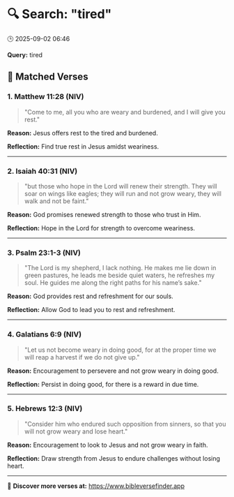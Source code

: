 # 🔍 Search: "tired"
🕒 2025-09-02 06:46

**Query:** tired

## 📖 Matched Verses

### 1. Matthew 11:28 (NIV)
> "Come to me, all you who are weary and burdened, and I will give you rest."

**Reason:** Jesus offers rest to the tired and burdened.

**Reflection:** Find true rest in Jesus amidst weariness.

---

### 2. Isaiah 40:31 (NIV)
> "but those who hope in the Lord will renew their strength. They will soar on wings like eagles; they will run and not grow weary, they will walk and not be faint."

**Reason:** God promises renewed strength to those who trust in Him.

**Reflection:** Hope in the Lord for strength to overcome weariness.

---

### 3. Psalm 23:1-3 (NIV)
> "The Lord is my shepherd, I lack nothing. He makes me lie down in green pastures, he leads me beside quiet waters, he refreshes my soul. He guides me along the right paths for his name’s sake."

**Reason:** God provides rest and refreshment for our souls.

**Reflection:** Allow God to lead you to rest and refreshment.

---

### 4. Galatians 6:9 (NIV)
> "Let us not become weary in doing good, for at the proper time we will reap a harvest if we do not give up."

**Reason:** Encouragement to persevere and not grow weary in doing good.

**Reflection:** Persist in doing good, for there is a reward in due time.

---

### 5. Hebrews 12:3 (NIV)
> "Consider him who endured such opposition from sinners, so that you will not grow weary and lose heart."

**Reason:** Encouragement to look to Jesus and not grow weary in faith.

**Reflection:** Draw strength from Jesus to endure challenges without losing heart.

---

🔗 **Discover more verses at:** https://www.bibleversefinder.app
